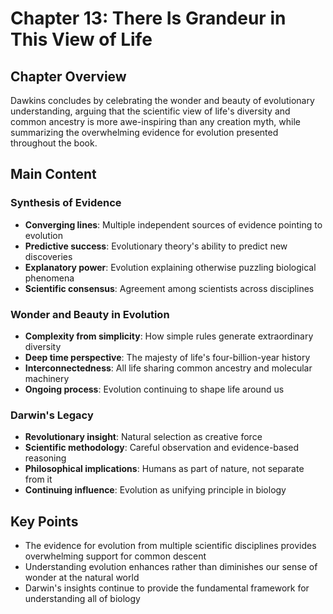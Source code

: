 # Chapter 13: There Is Grandeur in This View of Life

## Chapter Overview
Dawkins concludes by celebrating the wonder and beauty of evolutionary understanding, arguing that the scientific view of life's diversity and common ancestry is more awe-inspiring than any creation myth, while summarizing the overwhelming evidence for evolution presented throughout the book.

## Main Content

### Synthesis of Evidence
- **Converging lines**: Multiple independent sources of evidence pointing to evolution
- **Predictive success**: Evolutionary theory's ability to predict new discoveries
- **Explanatory power**: Evolution explaining otherwise puzzling biological phenomena
- **Scientific consensus**: Agreement among scientists across disciplines

### Wonder and Beauty in Evolution
- **Complexity from simplicity**: How simple rules generate extraordinary diversity
- **Deep time perspective**: The majesty of life's four-billion-year history
- **Interconnectedness**: All life sharing common ancestry and molecular machinery
- **Ongoing process**: Evolution continuing to shape life around us

### Darwin's Legacy
- **Revolutionary insight**: Natural selection as creative force
- **Scientific methodology**: Careful observation and evidence-based reasoning
- **Philosophical implications**: Humans as part of nature, not separate from it
- **Continuing influence**: Evolution as unifying principle in biology

## Key Points
- The evidence for evolution from multiple scientific disciplines provides overwhelming support for common descent
- Understanding evolution enhances rather than diminishes our sense of wonder at the natural world
- Darwin's insights continue to provide the fundamental framework for understanding all of biology